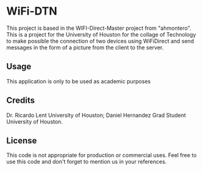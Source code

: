 # WiFi-DTN

This project is based in the WIFI-Direct-Master project from "ahmontero". This is a project for the University of Houston for the collage of Technology to make possible the connection of two devices using WiFiDirect and send messages in the form of a picture from the client to the server.

## Usage

This application is only to be used as academic purposes

## Credits

Dr. Ricardo Lent University of Houston;
Daniel Hernandez Grad Student University of Houston.

## License

This code is not appropriate for production or commercial uses.
Feel free to use this code and don't forget to mention us in your references.
